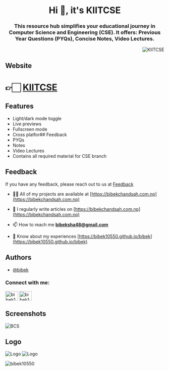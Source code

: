 <h1 align="center">Hi 👋, it's KIITCSE</h1>
<h3 align="center">This resource hub simplifies your educational journey in Computer Science and Engineering (CSE). It offers: Previous Year Questions (PYQs), Concise Notes, Video Lectures.</h3>

<!-- Profile View Count -->
<p align="right"> <img src="https://komarev.com/ghpvc/?username=kiitcse&label=Profile%20views&color=0e75b6&style=flat" alt="KIITCSE" /> </p>

## Website
<h1>👉🏻 <a href="https://bibek10550.github.io/kiitcse/">KIITCSE</a></h1>

## Features
- Light/dark mode toggle
- Live previews
- Fullscreen mode
- Cross platfor## Feedback
- PYQs
- Notes
- Video Lectures
- Contains all required material for CSE branch


## Feedback
If you have any feedback, please reach out to us at <a href="https://bibek10550.github.io/kiitcse/Feedback_Form.html">Feedback</a>


- 👨‍💻 All of my projects are available at [https://bibekchandsah.com.np](https://bibekchandsah.com.np)

- 📝 I regularly write articles on [https://bibekchandsah.com.np](https://bibekchandsah.com.np)

- 📫 How to reach me **bibeksha48@gmail.com**

- 📄 Know about my experiences [https://bibek10550.github.io/bibek](https://bibek10550.github.io/bibek)

## Authors

- [@bibek](https://www.github.com/bibek10550)

<h3 align="left">Connect with me:</h3>
<p align="left">
<a href="https://fb.com/bibek1432" target="blank"><img align="center" src="https://raw.githubusercontent.com/rahuldkjain/github-profile-readme-generator/master/src/images/icons/Social/facebook.svg" alt="bibek1432" height="30" width="40" /></a>
<a href="https://instagram.com/bibek1432" target="blank"><img align="center" src="https://raw.githubusercontent.com/rahuldkjain/github-profile-readme-generator/master/src/images/icons/Social/instagram.svg" alt="bibek1432" height="30" width="40" /></a>
</p>


## Screenshots
<!-- ![App Screenshot](https://via.placeholder.com/468x300?text=App+Screenshot+Here) -->
<img src="https://bibek10550.github.io/kiitcse/assets/image/KIIT_CSE_blue_name_transparent.png" alt="BCS"/>

## Logo
<!-- ![Logo](https://dev-to-uploads.s3.amazonaws.com/uploads/articles/th5xamgrr6se0x5ro4g6.png) -->
![Logo](https://bibek10550.github.io/kiitcse/assets/image/KIIT_CSE_blue_name_transparent.png)
![Logo](https://bibek10550.github.io/kiitcse/assets/favicon/apple-touch-icon.png)


<p><img align="center" src="https://github-readme-streak-stats.herokuapp.com/?user=bibek10550&" alt="bibek10550" /></p>
